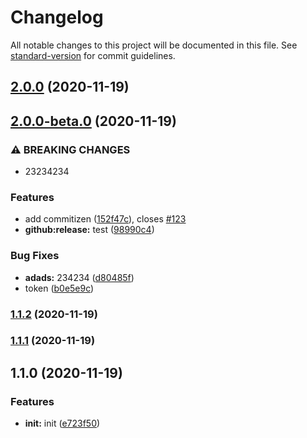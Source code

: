 # Changelog

All notable changes to this project will be documented in this file. See [standard-version](https://github.com/conventional-changelog/standard-version) for commit guidelines.

## [2.0.0](https://github.com/kingback/5Minutes2Weekend/compare/v2.0.0-beta.0...v2.0.0) (2020-11-19)

## [2.0.0-beta.0](https://github.com/kingback/5Minutes2Weekend/compare/v1.1.2...v2.0.0-beta.0) (2020-11-19)


### ⚠ BREAKING CHANGES

* 23234234

### Features

* add commitizen ([152f47c](https://github.com/kingback/5Minutes2Weekend/commit/152f47c879ac8c3f939b1294c51fa5ac46d74d71)), closes [#123](https://github.com/kingback/5Minutes2Weekend/issues/123)
* **github:release:** test ([98990c4](https://github.com/kingback/5Minutes2Weekend/commit/98990c4a94931b057c86720d7fd89dc0cf407947))


### Bug Fixes

* **adads:** 234234 ([d80485f](https://github.com/kingback/5Minutes2Weekend/commit/d80485f4819c8d35b9b12f6fcb421d8ace9150d9))
* token ([b0e5e9c](https://github.com/kingback/5Minutes2Weekend/commit/b0e5e9c639fe3cb76ac680292dc036c9e4d34319))

### [1.1.2](https://github.com/kingback/5Minutes2Weekend/compare/v1.1.1...v1.1.2) (2020-11-19)

### [1.1.1](https://github.com/kingback/5Minutes2Weekend/compare/v1.1.0...v1.1.1) (2020-11-19)

## 1.1.0 (2020-11-19)


### Features

* **init:** init ([e723f50](https://github.com/kingback/5Minutes2Weekend/commit/e723f5081babd14489c7da2bf523ce45c56573aa))
